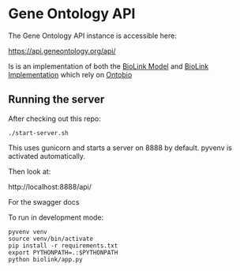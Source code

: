 # Gene Ontology API

The Gene Ontology API instance is accessible here:

https://api.geneontology.org/api/

Is is an implementation of both the [BioLink Model](https://github.com/biolink/biolink-model) and [BioLink Implementation](https://github.com/biolink/biolink-api) which rely on [Ontobio](https://github.com/biolink/ontobio)

## Running the server

After checking out this repo:

```
./start-server.sh
```

This uses gunicorn and starts a server on 8888 by default. pyvenv is
activated automatically.

Then look at:

http://localhost:8888/api/

For the swagger docs

To run in development mode:

```
pyvenv venv
source venv/bin/activate
pip install -r requirements.txt
export PYTHONPATH=.:$PYTHONPATH
python biolink/app.py
```



